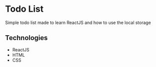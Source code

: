 # Todo List
Simple todo list made to learn ReactJS and how to use the local storage
## Technologies
* ReactJS
* HTML
* CSS